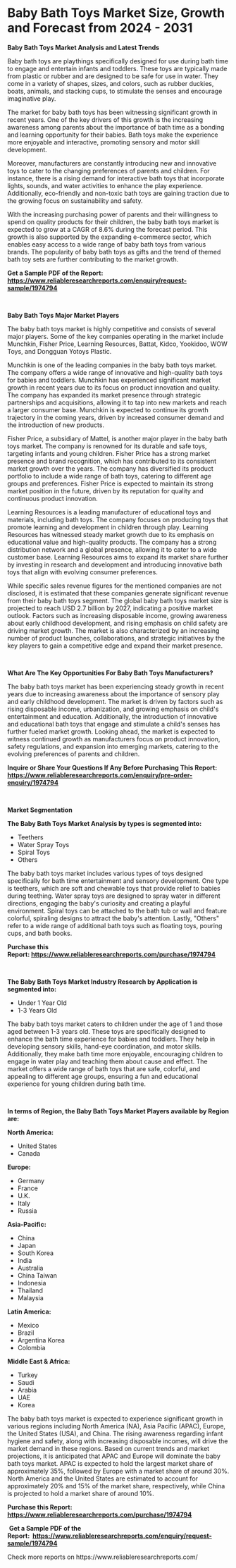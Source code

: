 <p><h1>Baby Bath Toys Market Size, Growth and Forecast from 2024 - 2031</h1></p><p><strong>Baby Bath Toys Market Analysis and Latest Trends</strong></p>
<p><p>Baby bath toys are playthings specifically designed for use during bath time to engage and entertain infants and toddlers. These toys are typically made from plastic or rubber and are designed to be safe for use in water. They come in a variety of shapes, sizes, and colors, such as rubber duckies, boats, animals, and stacking cups, to stimulate the senses and encourage imaginative play.</p><p>The market for baby bath toys has been witnessing significant growth in recent years. One of the key drivers of this growth is the increasing awareness among parents about the importance of bath time as a bonding and learning opportunity for their babies. Bath toys make the experience more enjoyable and interactive, promoting sensory and motor skill development.</p><p>Moreover, manufacturers are constantly introducing new and innovative toys to cater to the changing preferences of parents and children. For instance, there is a rising demand for interactive bath toys that incorporate lights, sounds, and water activities to enhance the play experience. Additionally, eco-friendly and non-toxic bath toys are gaining traction due to the growing focus on sustainability and safety.</p><p>With the increasing purchasing power of parents and their willingness to spend on quality products for their children, the baby bath toys market is expected to grow at a CAGR of 8.6% during the forecast period. This growth is also supported by the expanding e-commerce sector, which enables easy access to a wide range of baby bath toys from various brands. The popularity of baby bath toys as gifts and the trend of themed bath toy sets are further contributing to the market growth.</p></p>
<p><strong>Get a Sample PDF of the Report:&nbsp; <a href="https://www.reliableresearchreports.com/enquiry/request-sample/1974794">https://www.reliableresearchreports.com/enquiry/request-sample/1974794</a></strong></p>
<p>&nbsp;</p>
<p><strong>Baby Bath Toys Major Market Players</strong></p>
<p><p>The baby bath toys market is highly competitive and consists of several major players. Some of the key companies operating in the market include Munchkin, Fisher Price, Learning Resources, Battat, Kidco, Yookidoo, WOW Toys, and Dongguan Yotoys Plastic.</p><p>Munchkin is one of the leading companies in the baby bath toys market. The company offers a wide range of innovative and high-quality bath toys for babies and toddlers. Munchkin has experienced significant market growth in recent years due to its focus on product innovation and quality. The company has expanded its market presence through strategic partnerships and acquisitions, allowing it to tap into new markets and reach a larger consumer base. Munchkin is expected to continue its growth trajectory in the coming years, driven by increased consumer demand and the introduction of new products.</p><p>Fisher Price, a subsidiary of Mattel, is another major player in the baby bath toys market. The company is renowned for its durable and safe toys, targeting infants and young children. Fisher Price has a strong market presence and brand recognition, which has contributed to its consistent market growth over the years. The company has diversified its product portfolio to include a wide range of bath toys, catering to different age groups and preferences. Fisher Price is expected to maintain its strong market position in the future, driven by its reputation for quality and continuous product innovation.</p><p>Learning Resources is a leading manufacturer of educational toys and materials, including bath toys. The company focuses on producing toys that promote learning and development in children through play. Learning Resources has witnessed steady market growth due to its emphasis on educational value and high-quality products. The company has a strong distribution network and a global presence, allowing it to cater to a wide customer base. Learning Resources aims to expand its market share further by investing in research and development and introducing innovative bath toys that align with evolving consumer preferences.</p><p>While specific sales revenue figures for the mentioned companies are not disclosed, it is estimated that these companies generate significant revenue from their baby bath toys segment. The global baby bath toys market size is projected to reach USD 2.7 billion by 2027, indicating a positive market outlook. Factors such as increasing disposable income, growing awareness about early childhood development, and rising emphasis on child safety are driving market growth. The market is also characterized by an increasing number of product launches, collaborations, and strategic initiatives by the key players to gain a competitive edge and expand their market presence.</p></p>
<p>&nbsp;</p>
<p><strong>What Are The Key Opportunities For Baby Bath Toys Manufacturers?</strong></p>
<p><p>The baby bath toys market has been experiencing steady growth in recent years due to increasing awareness about the importance of sensory play and early childhood development. The market is driven by factors such as rising disposable income, urbanization, and growing emphasis on child's entertainment and education. Additionally, the introduction of innovative and educational bath toys that engage and stimulate a child's senses has further fueled market growth. Looking ahead, the market is expected to witness continued growth as manufacturers focus on product innovation, safety regulations, and expansion into emerging markets, catering to the evolving preferences of parents and children.</p></p>
<p><strong>Inquire or Share Your Questions If Any Before Purchasing This Report: <a href="https://www.reliableresearchreports.com/enquiry/pre-order-enquiry/1974794">https://www.reliableresearchreports.com/enquiry/pre-order-enquiry/1974794</a></strong></p>
<p>&nbsp;</p>
<p><strong>Market Segmentation</strong></p>
<p><strong>The Baby Bath Toys Market Analysis by types is segmented into:</strong></p>
<p><ul><li>Teethers</li><li>Water Spray Toys</li><li>Spiral Toys</li><li>Others</li></ul></p>
<p><p>The baby bath toys market includes various types of toys designed specifically for bath time entertainment and sensory development. One type is teethers, which are soft and chewable toys that provide relief to babies during teething. Water spray toys are designed to spray water in different directions, engaging the baby's curiosity and creating a playful environment. Spiral toys can be attached to the bath tub or wall and feature colorful, spiraling designs to attract the baby's attention. Lastly, "Others" refer to a wide range of additional bath toys such as floating toys, pouring cups, and bath books.</p></p>
<p><strong>Purchase this Report:&nbsp;<a href="https://www.reliableresearchreports.com/purchase/1974794">https://www.reliableresearchreports.com/purchase/1974794</a></strong></p>
<p>&nbsp;</p>
<p><strong>The Baby Bath Toys Market Industry Research by Application is segmented into:</strong></p>
<p><ul><li>Under 1 Year Old</li><li>1-3 Years Old</li></ul></p>
<p><p>The baby bath toys market caters to children under the age of 1 and those aged between 1-3 years old. These toys are specifically designed to enhance the bath time experience for babies and toddlers. They help in developing sensory skills, hand-eye coordination, and motor skills. Additionally, they make bath time more enjoyable, encouraging children to engage in water play and teaching them about cause and effect. The market offers a wide range of bath toys that are safe, colorful, and appealing to different age groups, ensuring a fun and educational experience for young children during bath time.</p></p>
<p>&nbsp;</p>
<p><strong>In terms of Region, the Baby Bath Toys Market Players available by Region are:</strong></p>
<p>
    <p> <strong> North America: </strong>
        <ul>
            <li>United States</li>
            <li>Canada</li>
        </ul>
        </p> 
    <p> <strong> Europe: </strong>
        <ul>
            <li>Germany</li>
            <li>France</li>
            <li>U.K.</li>
            <li>Italy</li>
            <li>Russia</li>
        </ul>
        </p> 
    <p> <strong> Asia-Pacific: </strong>
        <ul>
            <li>China</li>
            <li>Japan</li>
            <li>South Korea</li>
            <li>India</li>
            <li>Australia</li>
            <li>China Taiwan</li>
            <li>Indonesia</li>
            <li>Thailand</li>
            <li>Malaysia</li>
        </ul>
        </p> 
    <p> <strong> Latin America: </strong>
        <ul>
            <li>Mexico</li>
            <li>Brazil</li>
            <li>Argentina Korea</li>
            <li>Colombia</li>
        </ul>
        </p> 
    <p> <strong> Middle East & Africa: </strong>
        <ul>
            <li>Turkey</li>
            <li>Saudi</li>
            <li>Arabia</li>
            <li>UAE</li>
            <li>Korea</li>
        </ul>
    </p>
    </p>
<p><p>The baby bath toys market is expected to experience significant growth in various regions including North America (NA), Asia Pacific (APAC), Europe, the United States (USA), and China. The rising awareness regarding infant hygiene and safety, along with increasing disposable incomes, will drive the market demand in these regions. Based on current trends and market projections, it is anticipated that APAC and Europe will dominate the baby bath toys market. APAC is expected to hold the largest market share of approximately 35%, followed by Europe with a market share of around 30%. North America and the United States are estimated to account for approximately 20% and 15% of the market share, respectively, while China is projected to hold a market share of around 10%.</p></p>
<p><strong>Purchase this Report: <a href="https://www.reliableresearchreports.com/purchase/1974794">https://www.reliableresearchreports.com/purchase/1974794</a></strong></p>
<p>&nbsp;<strong>Get a Sample PDF of the Report:&nbsp;&nbsp;<a href="https://www.reliableresearchreports.com/enquiry/request-sample/1974794">https://www.reliableresearchreports.com/enquiry/request-sample/1974794</a></strong></p>
<p><strong></strong></p>
<p>Check more reports on https://www.reliableresearchreports.com/</p>
